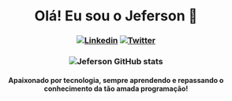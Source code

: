 
<h1 align="center">Olá! Eu sou o Jeferson 👾</h1>

<h3 align="center">
  
  [![Linkedin](https://img.shields.io/badge/LinkedIn-0077B5?style=for-the-badge&logo=linkedin&logoColor=white)](https://www.linkedin.com/in/jeferson-fernandes-14428814a/)
  [![Twitter](https://img.shields.io/badge/Twitter-1DA1F2?style=for-the-badge&logo=twitter&logoColor=white)](https://twitter.com/jefersonldev)

</h3>

<h3 align="center">
  
 ![Jeferson GitHub stats](https://github-readme-stats.vercel.app/api?username=jefersonfernandess&show_icons=true&theme=tokyonight)
 
</h3>

<h4 align="center">Apaixonado por tecnologia, sempre aprendendo e repassando o conhecimento da tão amada  programação!</h4>
